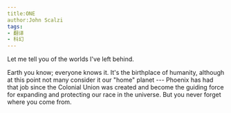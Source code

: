 ```yaml
---
title:ONE
author:John Scalzi
tags:
- 翻译
- 科幻
---
```


Let me tell you of the worlds I've left behind.

Earth you know; everyone knows it. 
It's the birthplace of humanity, although at this point not many consider it 
our "home" planet --- Phoenix has had that job since the Colonial Union was
created and become the guiding force for expanding and protecting our race in
the universe. But you never forget where you come from.